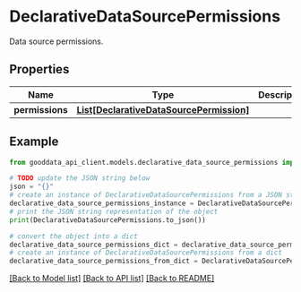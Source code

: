 # DeclarativeDataSourcePermissions

Data source permissions.

## Properties

Name | Type | Description | Notes
------------ | ------------- | ------------- | -------------
**permissions** | [**List[DeclarativeDataSourcePermission]**](DeclarativeDataSourcePermission.md) |  | [optional] 

## Example

```python
from gooddata_api_client.models.declarative_data_source_permissions import DeclarativeDataSourcePermissions

# TODO update the JSON string below
json = "{}"
# create an instance of DeclarativeDataSourcePermissions from a JSON string
declarative_data_source_permissions_instance = DeclarativeDataSourcePermissions.from_json(json)
# print the JSON string representation of the object
print(DeclarativeDataSourcePermissions.to_json())

# convert the object into a dict
declarative_data_source_permissions_dict = declarative_data_source_permissions_instance.to_dict()
# create an instance of DeclarativeDataSourcePermissions from a dict
declarative_data_source_permissions_from_dict = DeclarativeDataSourcePermissions.from_dict(declarative_data_source_permissions_dict)
```
[[Back to Model list]](../README.md#documentation-for-models) [[Back to API list]](../README.md#documentation-for-api-endpoints) [[Back to README]](../README.md)


